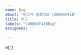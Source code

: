 ```yaml
---
name: Bug
about: "버그가 생겼어요 \U0001F41B"
title: 버그
labels: "\U0001F41BBug"
assignees: ''

---
```


버그
